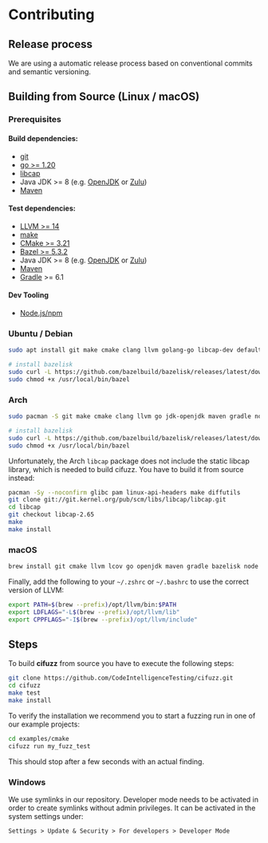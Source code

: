 # Contributing

## Release process

We are using a automatic release process based on conventional commits
and semantic versioning.

## Building from Source (Linux / macOS)

### Prerequisites

#### Build dependencies:

- [git](https://git-scm.com/)
- [go >= 1.20](https://go.dev/doc/install)
- [libcap](https://man7.org/linux/man-pages/man3/libcap.3.html)
- Java JDK >= 8 (e.g. [OpenJDK](https://openjdk.java.net/install/) or
  [Zulu](https://www.azul.com/downloads/zulu-community/))
- [Maven](https://maven.apache.org/install.html)

#### Test dependencies:

- [LLVM >= 14](https://clang.llvm.org/get_started.html)
- [make](https://www.gnu.org/software/make/)
- [CMake >= 3.21](https://cmake.org/)
- [Bazel >= 5.3.2](https://bazel.build/install)
- Java JDK >= 8 (e.g. [OpenJDK](https://openjdk.java.net/install/) or
  [Zulu](https://www.azul.com/downloads/zulu-community/))
- [Maven](https://maven.apache.org/install.html)
- [Gradle](https://gradle.org/install/) >= 6.1

#### Dev Tooling

- [Node.js/npm](https://nodejs.org/)

### Ubuntu / Debian

<!-- when changing this, please make sure it is in sync with the E2E pipeline -->

```bash
sudo apt install git make cmake clang llvm golang-go libcap-dev default-jdk maven gradle nodejs

# install bazelisk
sudo curl -L https://github.com/bazelbuild/bazelisk/releases/latest/download/bazelisk-linux-amd64 -o /usr/local/bin/bazel
sudo chmod +x /usr/local/bin/bazel
```

### Arch

<!-- when changing this, please make sure it is in sync with the E2E pipeline -->

```bash
sudo pacman -S git make cmake clang llvm go jdk-openjdk maven gradle nodejs npm

# install bazelisk
sudo curl -L https://github.com/bazelbuild/bazelisk/releases/latest/download/bazelisk-linux-amd64 -o /usr/local/bin/bazel
sudo chmod +x /usr/local/bin/bazel
```

Unfortunately, the Arch `libcap` package does not include the static
libcap library, which is needed to build cifuzz. You have to build it from
source instead:

```bash
pacman -Sy --noconfirm glibc pam linux-api-headers make diffutils
git clone git://git.kernel.org/pub/scm/libs/libcap/libcap.git
cd libcap
git checkout libcap-2.65
make
make install
```

### macOS

<!-- when changing this, please make sure it`is in sync with the E2E pipeline -->

```bash
brew install git cmake llvm lcov go openjdk maven gradle bazelisk node
```

Finally, add the following to your `~/.zshrc` or `~/.bashrc` to use the correct version of
LLVM:

```bash
export PATH=$(brew --prefix)/opt/llvm/bin:$PATH
export LDFLAGS="-L$(brew --prefix)/opt/llvm/lib"
export CPPFLAGS="-I$(brew --prefix)/opt/llvm/include"
```

## Steps

To build **cifuzz** from source you have to execute the following steps:

```bash
git clone https://github.com/CodeIntelligenceTesting/cifuzz.git
cd cifuzz
make test
make install
```

To verify the installation we recommend you to start a fuzzing run
in one of our example projects:

```bash
cd examples/cmake
cifuzz run my_fuzz_test
```

This should stop after a few seconds with an actual finding.

### Windows

We use symlinks in our repository. Developer mode needs to be
activated in order to create symlinks without admin privileges.
It can be activated in the system settings under:

```
Settings > Update & Security > For developers > Developer Mode
```
